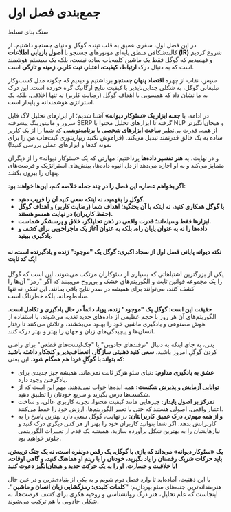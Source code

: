 # جمع‌بندی فصل اول

&#x20;

سنگ بنای تسلط

در این فصل اول، سفری عمیق به قلب تپنده گوگل و دنیای جستجو داشتیم. از کالبدشکافی منطق پایه‌ای موتورهای جستجو با **اصول بازیابی اطلاعات (IR)** شروع کردیم و فهمیدیم که گوگل فقط یک ماشین کلمه‌یاب ساده نیست، بلکه یک سیستم هوشمند است که به دنبال درک **ارتباط، کیفیت، اعتبار، نیت کاربر، زمینه و تازگی** است.

سپس، نقاب از چهره **اقتصاد پنهان جستجو** برداشتیم و دیدیم که چگونه مدل کسب‌وکار تبلیغاتی گوگل، به شکلی جدایی‌ناپذیر با کیفیت نتایج ارگانیک گره خورده است. این درک به ما نشان داد که همسویی با اهداف گوگل (رضایت کاربر) نه تنها اخلاقی، بلکه یک استراتژی هوشمندانه و پایدار است.

در ادامه، با **جعبه ابزار یک «سئوکار دیوانه»** آشنا شدیم؛ از ابزارهای تحلیل لاگ فایل سرور و مانیتورینگ پیشرفته SERP گرفته تا ابزارهای تحلیل محتوا با NLP و هیجان‌انگیزتر از همه، قدرت بی‌نظیر **ساخت ابزارهای شخصی با برنامه‌نویسی** که شما را از یک کاربر ساده به یک خالق قدرتمند تبدیل می‌کند. (فراموش نکنید ریپازیتوری گیت‌هاب من را برای نمونه کدها و ابزارهای عملی بررسی کنید!)

و در نهایت، به **هنر تفسیر داده‌ها** پرداختیم؛ مهارتی که یک «سئوکار دیوانه» را از دیگران متمایز می‌کند و به او اجازه می‌دهد از دل انبوه داده‌ها، بینش‌های استراتژیک و فرصت‌های پنهان را بیرون بکشد.

**اگر بخواهم عصاره این فصل را در چند جمله خلاصه کنم، این‌ها خواهند بود:**

* **گوگل را بفهمید، نه اینکه سعی کنید آن را فریب دهید.**
* **با گوگل همکاری کنید، نه اینکه با آن بجنگید؛ اهداف شما (رضایت کاربر) و اهداف گوگل (حفظ کاربران) در نهایت همسو هستند.**
* **ابزارها فقط وسیله‌اند؛ قدرت واقعی در ذهن تحلیلگر، خلاق و پرسشگر شماست.**
* **داده‌ها را نه به عنوان پایان راه، بلکه به عنوان آغاز یک ماجراجویی برای کشف و یادگیری ببینید.**

#### نکته دیوانه پایانی فصل اول از سجاد اکبری: گوگل یک "موجود" زنده و یادگیرنده است، نه یک کد ثابت!

یکی از بزرگترین اشتباهاتی که بسیاری از سئوکاران مرتکب می‌شوند، این است که گوگل را یک مجموعه قوانین ثابت و الگوریتم‌های خشک و بی‌روح می‌بینند که اگر "رمز" آن‌ها را کشف کنند، می‌توانند برای همیشه در صدر نتایج باقی بمانند. این تفکر، نه تنها ساده‌لوحانه، بلکه خطرناک است.

**حقیقت این است: گوگل یک "موجود" زنده، پویا، دائماً در حال یادگیری و تکامل است.** الگوریتم‌های آن هر روز با حجم عظیمی از داده‌های جدید تغذیه می‌شوند، با استفاده از هوش مصنوعی و یادگیری ماشین خود را بهبود می‌بخشند، و تلاش می‌کنند تا رفتار انسان‌ها و پیچیدگی‌های زبان و جهان را بهتر و بهتر درک کنند.

پس، به جای اینکه به دنبال "ترفندهای جادویی" یا "چک‌لیست‌های قطعی" برای راضی کردن گوگلِ امروز باشید، **سعی کنید ذهنیتی سازگار، انعطاف‌پذیر و کنجکاو داشته باشید که بتواند با گوگلِ فردا هم همگام شود.** این یعنی:

* **عشق به یادگیری مداوم:** دنیای سئو هرگز ثابت نمی‌ماند. همیشه چیز جدیدی برای یادگرفتن وجود دارد.
* **توانایی آزمایش و پذیرش شکست:** همه ایده‌ها جواب نمی‌دهند. مهم این است که از شکست‌ها درس بگیرید و سریع خودتان را تطبیق دهید.
* **تمرکز بر اصول پایدار:** چیزهایی مانند کیفیت محتوا، تجربه کاربری عالی، و ساخت اعتبار واقعی، اصولی هستند که حتی با تغییر الگوریتم‌ها، ارزش خود را حفظ می‌کنند.
* **و از همه مهم‌تر، درک عمیق کاربرانتان:** در نهایت، گوگل سعی دارد بهترین پاسخ را به کاربرانش بدهد. اگر شما بتوانید کاربران خود را بهتر از هر کس دیگری درک کنید و نیازهایشان را به بهترین شکل برآورده سازید، همیشه یک قدم از تغییرات الگوریتمی جلوتر خواهید بود.

**یک «سئوکار دیوانه» می‌داند که بازی با گوگل، یک رقص دونفره است، نه یک جنگ تن‌به‌تن. باید حرکات شریک رقصتان را یاد بگیرید، خودتان را با ریتم او هماهنگ کنید، و گاهی اوقات، با خلاقیت و جسارت، او را به یک حرکت جدید و هیجان‌انگیز دعوت کنید!**

با این ذهنیت، آماده‌اید تا وارد فصل دوم شویم و به یکی از بنیادی‌ترین و در عین حال هنرمندانه‌ترین جنبه‌های سئو بپردازیم: **"کلمات کلیدی: رمزگشایی زبان انسان و ماشین"**. اینجاست که علم تحلیل، هنر درک روانشناسی و روحیه هکری برای کشف فرصت‌ها، به شکلی جادویی با هم ترکیب می‌شوند.
